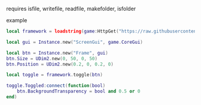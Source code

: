 requires isfile, writefile, readfile, makefolder, isfolder

example
```lua
local framework = loadstring(game:HttpGet("https://raw.githubusercontent.com/vozoid/ui-framework/main/module.lua"))()

local gui = Instance.new("ScreenGui", game.CoreGui)

local btn = Instance.new("Frame", gui)
btn.Size = UDim2.new(0, 50, 0, 50)
btn.Position = UDim2.new(0.2, 0, 0.2, 0)

local toggle = framework.toggle(btn)

toggle.Toggled:connect(function(bool) 
    btn.BackgroundTransparency = bool and 0.5 or 0
end)
```
